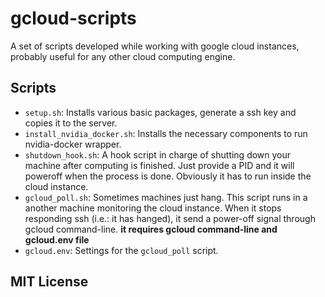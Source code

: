 # gcloud-scripts
A set of scripts developed while working with google cloud instances, probably useful for any other cloud computing engine.

## Scripts
* `setup.sh`: Installs various basic packages, generate a ssh key and copies it
  to the server.
* `install_nvidia_docker.sh`: Installs the necessary components to run
  nvidia-docker wrapper.
* `shutdown_hook.sh`: A hook script in charge of shutting down your machine after computing is finished. Just provide a PID and it will poweroff when the process is done. Obviously it has to run inside the cloud instance.
* `gcloud_poll.sh`: Sometimes machines just hang. This script runs in a another machine monitoring the cloud instance. When it stops responding ssh (i.e.: it has hanged), it send a power-off signal through gcloud command-line. **it requires gcloud command-line and gcloud.env file**
* `gcloud.env`: Settings for the `gcloud_poll` script.

## MIT License

